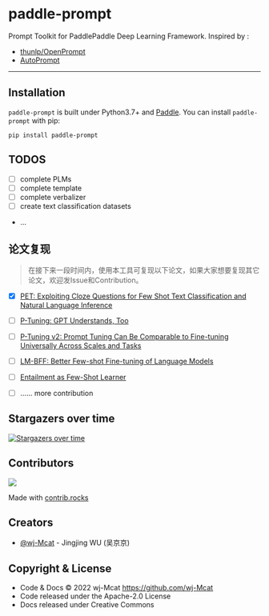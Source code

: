 # paddle-prompt

Prompt Toolkit for PaddlePaddle Deep Learning Framework. Inspired by :

* [thunlp/OpenPrompt](https://github.com/thunlp/OpenPrompt)
* [AutoPrompt](https://arxiv.org/abs/2010.15980)

***

## Installation

`paddle-prompt` is built under Python3.7+ and [Paddle](https://github.com/PaddlePaddle/Paddle). You can install `paddle-prompt` with pip:

```shell
pip install paddle-prompt
```

## TODOS

- [ ] complete PLMs
- [ ] complete template
- [ ] complete verbalizer
- [ ] create text classification datasets
- ...


## 论文复现

> 在接下来一段时间内，使用本工具可复现以下论文，如果大家想要复现其它论文，欢迎发Issue和Contribution。

- [x] [PET: Exploiting Cloze Questions for Few Shot Text Classification and Natural Language Inference](https://arxiv.org/abs/2001.07676)
- [ ] [P-Tuning: GPT Understands, Too](https://arxiv.org/pdf/2103.10385.pdf)
- [ ] [P-Tuning v2: Prompt Tuning Can Be Comparable to Fine-tuning Universally Across Scales and Tasks](https://arxiv.org/abs/2110.07602)
- [ ] [LM-BFF: Better Few-shot Fine-tuning of Language Models](https://arxiv.org/pdf/2012.15723.pdf)
- [ ] [Entailment as Few-Shot Learner](https://arxiv.org/abs/2104.14690)
- [ ] ...... more contribution


## Stargazers over time

[![Stargazers over time](https://starchart.cc/wj-Mcat/paddle-prompt.svg)](https://github.com/wj-Mcat/paddle-prompt)

## Contributors

<a href="https://github.com/wj-Mcat/paddle-prompt/graphs/contributors">
  <img src="https://contrib.rocks/image?repo=wj-Mcat/paddle-prompt" />
</a>

Made with [contrib.rocks](https://contrib.rocks)

## Creators

- [@wj-Mcat](https://github.com/wj-Mcat) - Jingjing WU (吴京京)

## Copyright & License

- Code & Docs © 2022 wj-Mcat <https://github.com/wj-Mcat>
- Code released under the Apache-2.0 License
- Docs released under Creative Commons